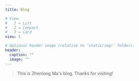 ```yaml
---
title: Blog

# View.
#   1 = List
#   2 = Compact
#   3 = Card
view: 1

# Optional header image (relative to `static/img/` folder).
header:
  caption: ""
  image: ""
---
```


> This is Zhenlong Ma's blog. Thanks for visiting!

<!-- ## _Table of Contents_ -->




<!-- - [New Post](newblog/) -->